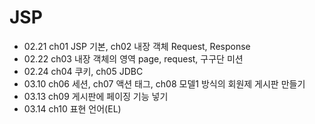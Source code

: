 # JSP
+ 02.21 ch01 JSP 기본, ch02 내장 객체 Request, Response
+ 02.22 ch03 내장 객체의 영역 page, request, 구구단 미션
+ 02.24 ch04 쿠키, ch05 JDBC
+ 03.10 ch06 세션, ch07 액션 태그, ch08 모델1 방식의 회원제 게시판 만들기
+ 03.13 ch09 게시판에 페이징 기능 넣기
+ 03.14 ch10 표현 언어(EL)